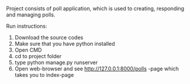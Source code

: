 Project consists of  poll application, which is used to creating, responding and managing polls.

Run instructions:

1. Download the source codes
2. Make sure that you have python installed
3. Open CMD
4. cd to project folder
5. type python manage.py runserver
6. Open web-browser and see http://127.0.0.1:8000/polls -page which takes you to index-page
